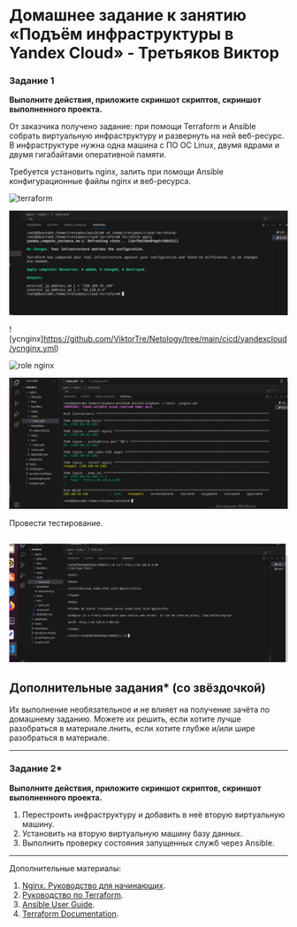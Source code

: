 # Домашнее задание к занятию «Подъём инфраструктуры в Yandex Cloud» - Третьяков Виктор

### Задание 1 

**Выполните действия, приложите скриншот скриптов, скриншот выполненного проекта.**

От заказчика получено задание: при помощи Terraform и Ansible собрать виртуальную инфраструктуру и развернуть на ней веб-ресурс. 
В инфраструктуре нужна одна машина с ПО ОС Linux, двумя ядрами и двумя гигабайтами оперативной памяти. 


Требуется установить nginx, залить при помощи Ansible конфигурационные файлы nginx и веб-ресурса. 

![terraform](https://github.com/ViktorTre/Netology/tree/main/cicd/yandexcloud/terraform)

![вывод терраформ](/cicd/yandexcloud/terraform.png)

![ycnginx]https://github.com/ViktorTre/Netology/tree/main/cicd/yandexcloud/ycnginx.yml)

![role nginx](https://github.com/ViktorTre/Netology/tree/main/cicd/yandexcloud/nginx)

![вывод ansible](/cicd/yandexcloud/ansible.png)

Провести тестирование. 

![вывод nginx](/cicd/yandexcloud/nginx.png)
---

## Дополнительные задания* (со звёздочкой)

Их выполнение необязательное и не влияет на получение зачёта по домашнему заданию. Можете их решить, если хотите лучше разобраться в материале.лнить, если хотите глубже и/или шире разобраться в материале.

--- 
### Задание 2*

**Выполните действия, приложите скриншот скриптов, скриншот выполненного проекта.**

1. Перестроить инфраструктуру и добавить в неё вторую виртуальную машину. 
2. Установить на вторую виртуальную машину базу данных. 
3. Выполнить проверку состояния запущенных служб через Ansible.

---

Дополнительные материалы: 

1. [Nginx. Руководство для начинающих](https://nginx.org/ru/docs/beginners_guide.html). 
2. [Руководство по Terraform](https://registry.terraform.io/providers/yandex-cloud/yandex/latest/doc). 
3. [Ansible User Guide](https://docs.ansible.com/ansible/latest/user_guide/index.html).
1. [Terraform Documentation](https://www.terraform.io/docs/index.html).

